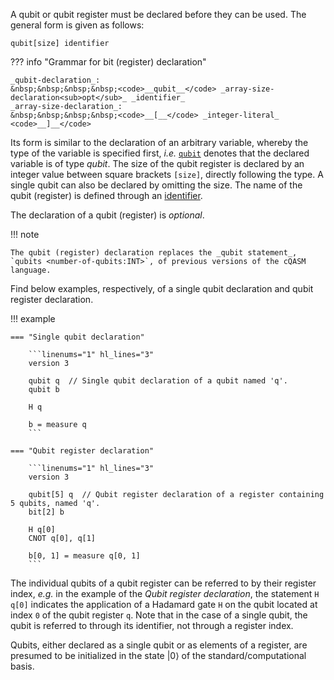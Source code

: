A qubit or qubit register must be declared before they can be used.
The general form is given as follows:

`qubit[size] identifier`

??? info "Grammar for bit (register) declaration"
    
    _qubit-declaration_:  
    &nbsp;&nbsp;&nbsp;&nbsp;<code>__qubit__</code> _array-size-declaration<sub>opt</sub>_ _identifier_  
    _array-size-declaration_:  
    &nbsp;&nbsp;&nbsp;&nbsp;<code>__[__</code> _integer-literal_ <code>__]__</code>  

Its form is similar to the declaration of an arbitrary variable,
whereby the type of the variable is specified first, _i.e._ [`qubit`](../type_system/types.md)
denotes that the declared variable is of type _qubit_.
The size of the qubit register is declared by an integer value between square brackets `[size]`, directly following the type.
A single qubit can also be declared by omitting the size.
The name of the qubit (register) is defined through an [identifier](../tokens/identifiers.md). 

The declaration of a qubit (register) is _optional_. 

!!! note

    The qubit (register) declaration replaces the _qubit statement_, `qubits <number-of-qubits:INT>`, of previous versions of the cQASM language.

Find below examples, respectively, of a single qubit declaration and qubit register declaration.

!!! example

    === "Single qubit declaration"

        ```linenums="1" hl_lines="3"
        version 3

        qubit q  // Single qubit declaration of a qubit named 'q'.
        qubit b

        H q

        b = measure q
        ```
    
    === "Qubit register declaration"

        ```linenums="1" hl_lines="3"
        version 3

        qubit[5] q  // Qubit register declaration of a register containing 5 qubits, named 'q'.
        bit[2] b

        H q[0]
        CNOT q[0], q[1]

        b[0, 1] = measure q[0, 1]
        ```

The individual qubits of a qubit register can be referred to by their register index,
_e.g._ in the example of the _Qubit register declaration_,
the statement `H q[0]` indicates the application of a Hadamard gate `H` on the qubit located at index `0` of the qubit register `q`. 
Note that in the case of a single qubit, the qubit is referred to through its identifier, not through a register index.

Qubits, either declared as a single qubit or as elements of a register,
are presumed to be initialized in the state $|0\rangle$ of the standard/computational basis.
